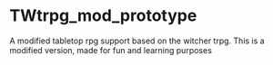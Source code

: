 # TWtrpg_mod_prototype
A modified tabletop rpg support based on the witcher trpg. This is a modified version, made for fun and learning purposes
